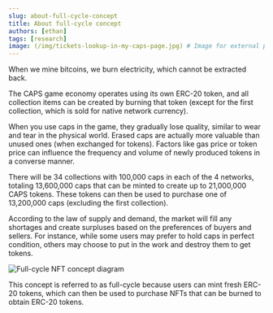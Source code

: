```yaml
---
slug: about-full-cycle-concept
title: About full-cycle concept
authors: [ethan]
tags: [research]
image: (/img/tickets-lookup-in-my-caps-page.jpg) # Image for external previews
---
```


When we mine bitcoins, we burn electricity, which cannot be extracted back. 

The CAPS game economy operates using its own ERC-20 token, and all collection items can be created by burning that token (except for the first collection, which is sold for native network currency).

When you use caps in the game, they gradually lose quality, similar to wear and tear in the physical world. Erased caps are actually more valuable than unused ones (when exchanged for tokens). Factors like gas price or token price can influence the frequency and volume of newly produced tokens in a converse manner.

There will be 34 collections with 100,000 caps in each of the 4 networks, totaling 13,600,000 caps that can be minted to create up to 21,000,000 CAPS tokens. These tokens can then be used to purchase one of 13,200,000 caps (excluding the first collection). 

According to the law of supply and demand, the market will fill any shortages and create surpluses based on the preferences of buyers and sellers. For instance, while some users may prefer to hold caps in perfect condition, others may choose to put in the work and destroy them to get tokens.

![Full-cycle NFT concept diagram](/img/nft-full-cycle-diagram.jpg)

This concept is referred to as full-cycle because users can mint fresh ERC-20 tokens, which can then be used to purchase NFTs that can be burned to obtain ERC-20 tokens.